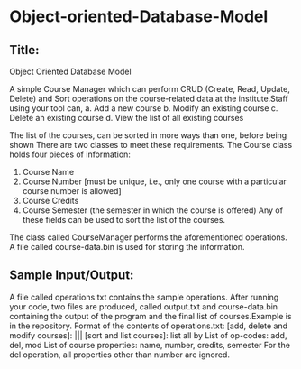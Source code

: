 # Object-oriented-Database-Model
## Title: ##
Object Oriented Database Model


A simple Course Manager which can perform CRUD (Create, Read, Update, Delete) and Sort operations
on the course-related data at the institute.Staff using your tool can,
a. Add a new course
b. Modify an existing course
c. Delete an existing course
d. View the list of all existing courses

The list of the courses, can be sorted in more ways than one, before being shown
There are two classes to meet these requirements. The Course class holds four pieces of information:
1. Course Name
2. Course Number [must be unique, i.e., only one course with a particular course number is allowed]
3. Course Credits
4. Course Semester (the semester in which the course is offered)
Any of these fields can be used to sort the list of the courses.

The class called CourseManager performs the aforementioned operations. 
A file called course-data.bin
is used for storing the information.
## Sample Input/Output: ##
A file called operations.txt contains the sample operations. After running your code, two files are produced, called
output.txt and course-data.bin containing the output of the program and the final list of courses.Example is in the repository. 
Format of the contents of operations.txt:
[add, delete and modify courses]: <op-code> <name>|<number>|<credits>|<semester>
[sort and list courses]: list all by <course property>
List of op-codes: add, del, mod
List of course properties: name, number, credits, semester
For the del operation, all properties other than number are ignored.
